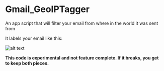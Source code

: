 Gmail_GeoIPTagger
=================

An app script that will filter your email from where in the world it was sent from

It labels your email like this: 

![alt text](http://i.imgur.com/aDptePC.png "Screenshot")

**This code is experimental and not feature complete. If it breaks, you get
  to keep both pieces.**
